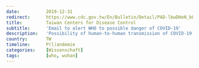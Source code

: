 ```yaml
---
date:          2019-12-31
redirect:      https://www.cdc.gov.tw/En/Bulletin/Detail/PAD-lbwDHeN_bLa-viBOuw?typeid=158
title:         Taiwan Centers for Disease Control 
subtitle:      'Email to alert WHO to possible danger of COVID-19'
description:   'Possibility of human-to-human transmission of COVID-19'
country:       TW
timeline:      P(l)andemie
categories:    [Wissenschaft]
tags:          [who, wuhan]
---
```

